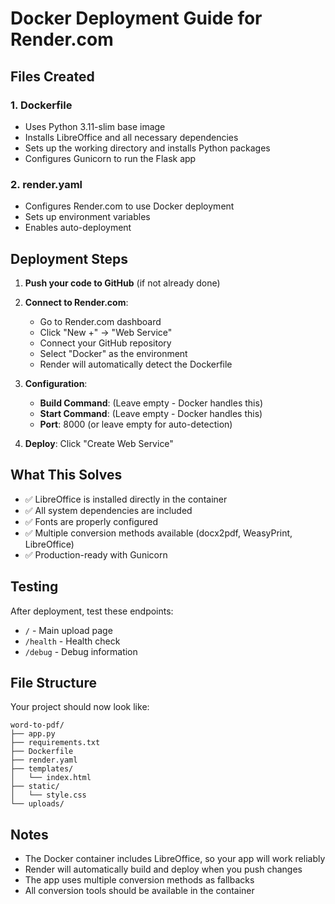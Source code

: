 # Docker Deployment Guide for Render.com

## Files Created

### 1. Dockerfile
- Uses Python 3.11-slim base image
- Installs LibreOffice and all necessary dependencies
- Sets up the working directory and installs Python packages
- Configures Gunicorn to run the Flask app

### 2. render.yaml
- Configures Render.com to use Docker deployment
- Sets up environment variables
- Enables auto-deployment

## Deployment Steps

1. **Push your code to GitHub** (if not already done)
2. **Connect to Render.com**:
   - Go to Render.com dashboard
   - Click "New +" → "Web Service"
   - Connect your GitHub repository
   - Select "Docker" as the environment
   - Render will automatically detect the Dockerfile

3. **Configuration**:
   - **Build Command**: (Leave empty - Docker handles this)
   - **Start Command**: (Leave empty - Docker handles this)
   - **Port**: 8000 (or leave empty for auto-detection)

4. **Deploy**: Click "Create Web Service"

## What This Solves

- ✅ LibreOffice is installed directly in the container
- ✅ All system dependencies are included
- ✅ Fonts are properly configured
- ✅ Multiple conversion methods available (docx2pdf, WeasyPrint, LibreOffice)
- ✅ Production-ready with Gunicorn

## Testing

After deployment, test these endpoints:
- `/` - Main upload page
- `/health` - Health check
- `/debug` - Debug information

## File Structure

Your project should now look like:
```
word-to-pdf/
├── app.py
├── requirements.txt
├── Dockerfile
├── render.yaml
├── templates/
│   └── index.html
├── static/
│   └── style.css
└── uploads/
```

## Notes

- The Docker container includes LibreOffice, so your app will work reliably
- Render will automatically build and deploy when you push changes
- The app uses multiple conversion methods as fallbacks
- All conversion tools should be available in the container
